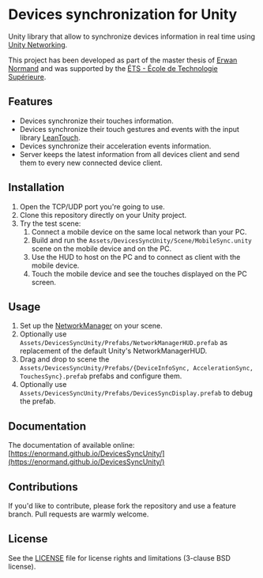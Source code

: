 # Devices synchronization for Unity

Unity library that allow to synchronize devices information in real time using [Unity Networking](https://docs.unity3d.com/Manual/UNet.html).

This project has been developed as part of the master thesis of [Erwan Normand](https://twitter.com/NormandErwan) and was supported by the [ÉTS - École de Technologie Supérieure](https://www.etsmtl.ca/).

## Features

- Devices synchronize their touches information.
- Devices synchronize their touch gestures and events with the input library [LeanTouch](https://www.assetstore.unity3d.com/en/#!/content/30111).
- Devices synchronize their acceleration events information.
- Server keeps the latest information from all devices client and send them to every new connected device client.

## Installation

1. Open the TCP/UDP port you're going to use.
2. Clone this repository directly on your Unity project.
3. Try the test scene:
    1. Connect a mobile device on the same local network than your PC.
    2. Build and run the `Assets/DevicesSyncUnity/Scene/MobileSync.unity` scene on the mobile device and on the PC.
    3. Use the HUD to host on the PC and to connect as client with the mobile device.
    4. Touch the mobile device and see the touches displayed on the PC screen.

## Usage

1. Set up the [NetworkManager](https://docs.unity3d.com/Manual/UNetManager.html) on your scene.
2. Optionally use `Assets/DevicesSyncUnity/Prefabs/NetworkManagerHUD.prefab` as replacement of the default Unity's NetworkManagerHUD.
3. Drag and drop to scene the `Assets/DevicesSyncUnity/Prefabs/{DeviceInfoSync, AccelerationSync, TouchesSync}.prefab` prefabs and configure them.
4. Optionally use `Assets/DevicesSyncUnity/Prefabs/DevicesSyncDisplay.prefab` to debug the prefab.

## Documentation

The documentation of available online: [https://enormand.github.io/DevicesSyncUnity/](https://enormand.github.io/DevicesSyncUnity/)

## Contributions

If you'd like to contribute, please fork the repository and use a feature branch. Pull requests are warmly welcome.

## License

See the [LICENSE](https://github.com/enormand/DevicesSyncUnity/blob/master/LICENSE) file for license rights and limitations (3-clause BSD license).